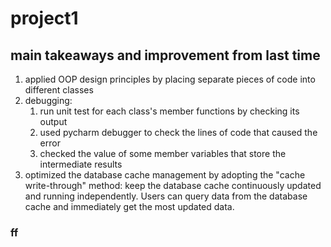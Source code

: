 # project1

## main takeaways and improvement from last time
1. applied OOP design principles by placing separate pieces of code into different classes
2. debugging:
    1. run unit test for each class's member functions by checking its output
    2. used pycharm debugger to check the lines of code that caused the error
    3. checked the value of some member variables that store the intermediate results
3. optimized the database cache management by adopting the "cache write-through" method: keep the database cache continuously updated and running independently. Users can query data from the database cache and immediately get the most updated data. 
 
### ff


